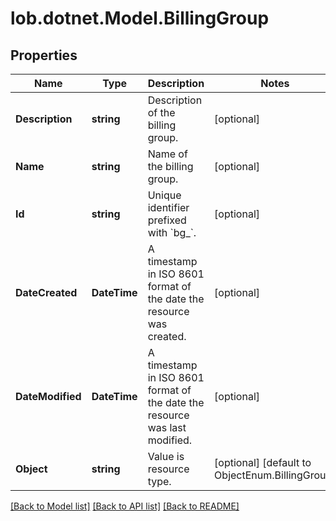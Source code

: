 # lob.dotnet.Model.BillingGroup

## Properties

Name | Type | Description | Notes
------------ | ------------- | ------------- | -------------
**Description** | **string** | Description of the billing group. | [optional] 
**Name** | **string** | Name of the billing group. | [optional] 
**Id** | **string** | Unique identifier prefixed with &#x60;bg_&#x60;. | [optional] 
**DateCreated** | **DateTime** | A timestamp in ISO 8601 format of the date the resource was created. | [optional] 
**DateModified** | **DateTime** | A timestamp in ISO 8601 format of the date the resource was last modified. | [optional] 
**Object** | **string** | Value is resource type. | [optional] [default to ObjectEnum.BillingGroup]

[[Back to Model list]](../README.md#documentation-for-models) [[Back to API list]](../README.md#documentation-for-api-endpoints) [[Back to README]](../README.md)

